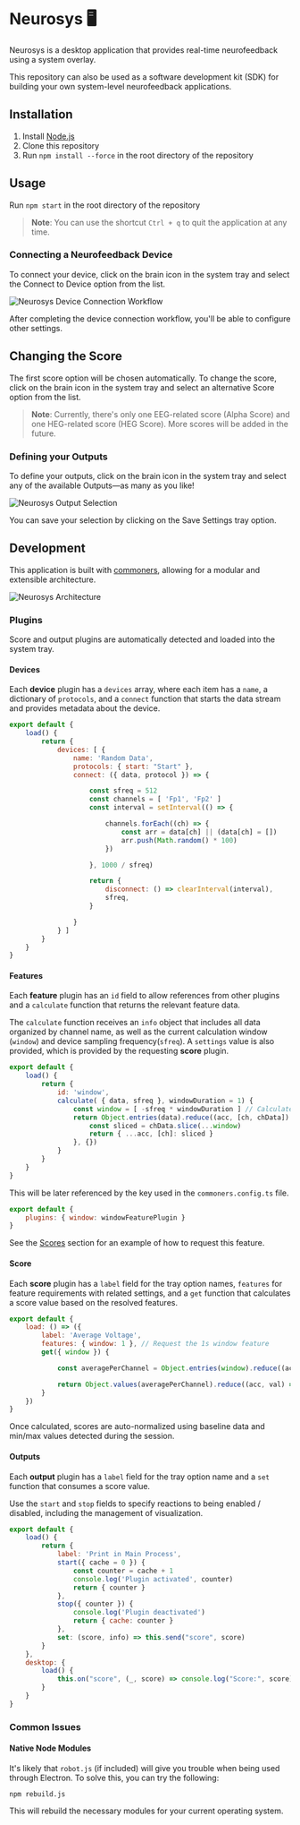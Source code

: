 # Neurosys 🖥️
Neurosys is a desktop application that provides real-time neurofeedback using a system overlay.

This repository can also be used as a software development kit (SDK) for building your own system-level neurofeedback applications.

## Installation
1. Install [Node.js](https://nodejs.org/en/download/)
2. Clone this repository    
3. Run `npm install --force` in the root directory of the repository

## Usage
Run `npm start` in the root directory of the repository

> **Note**: You can use the shortcut `Ctrl + q` to quit the application at any time.

### Connecting a Neurofeedback Device
To connect your device, click on the brain icon in the system tray and select the Connect to Device option from the list.

![Neurosys Device Connection Workflow](./docs/assets/screenshots/DeviceConnection-min.png)

After completing the device connection workflow, you'll be able to configure other settings.

## Changing the Score
The first score option will be chosen automatically. To change the score, click on the brain icon in the system tray and select an alternative Score option from the list.

> **Note**: Currently, there's only one EEG-related score (Alpha Score) and one HEG-related score (HEG Score). More scores will be added in the future.

### Defining your Outputs
To define your outputs, click on the brain icon in the system tray and select any of the available Outputs—as many as you like!

![Neurosys Output Selection](./docs/assets/screenshots/OutputSelection-min.png)

You can save your selection by clicking on the Save Settings tray option.


## Development
This application is built with [commoners](https://github.com/neuralinterfaces/commoners), allowing for a modular and extensible architecture.

![Neurosys Architecture](./docs/assets/NeurosysArchitecture.png)

### Plugins
Score and output plugins are automatically detected and loaded into the system tray.

#### Devices 

<!-- export const name = 'Synthetic EEG'

export const category = 'EEG'

export const protocols = {
    generate: "Generate",
    load: { label: "Load File", enabled: false }
}

const channelNames = [ 'Fp1', 'Fp2', 'C3', 'C4', 'O1', 'O2', 'AUX1', 'AUX2' ]
const sfreq = 512

export const connect = async ({ data }) => { -->

Each **device** plugin has a `devices` array, where each item has a `name`, a dictionary of `protocols`, and a `connect` function that starts the data stream and provides metadata about the device.

```javascript
export default {
    load() {
        return {
            devices: [ {
                name: 'Random Data',
                protocols: { start: "Start" },
                connect: ({ data, protocol }) => {

                    const sfreq = 512
                    const channels = [ 'Fp1', 'Fp2' ]
                    const interval = setInterval(() => {

                        channels.forEach((ch) => {
                            const arr = data[ch] || (data[ch] = [])
                            arr.push(Math.random() * 100)
                        })

                    }, 1000 / sfreq)

                    return {
                        disconnect: () => clearInterval(interval),
                        sfreq,
                    }

                }
            } ]
        }
    }
}
```

#### Features
Each **feature** plugin has an `id` field to allow references from other plugins and a `calculate` function that returns the relevant feature data.

The `calculate` function receives an `info` object that includes all data organized by channel name, as well as the current calculation window (`window`) and device sampling frequency(`sfreq`). A `settings` value is also provided, which is provided by the requesting **score** plugin.

```javascript
export default {
    load() {
        return {
            id: 'window',
            calculate( { data, sfreq }, windowDuration = 1) {
                const window = [ -sfreq * windowDuration ] // Calculate using the specified window on the latest data 
                return Object.entries(data).reduce((acc, [ch, chData]) => {
                    const sliced = chData.slice(...window)
                    return { ...acc, [ch]: sliced }
                }, {})
            }
        }
    }
}
```

This will be later referenced by the key used in the `commoners.config.ts` file.

```javascript
export default {
    plugins: { window: windowFeaturePlugin }
}
```

See the [Scores](#score) section for an example of how to request this feature.

#### Score
Each **score** plugin has a `label` field for the tray option names, `features` for feature requirements with related settings, and a `get` function that calculates a score value based on the resolved features.

```javascript
export default {
    load: () => ({
        label: 'Average Voltage',
        features: { window: 1 }, // Request the 1s window feature
        get({ window }) {

            const averagePerChannel = Object.entries(window).reduce((acc, [ch, chData]) => ({ ...acc, [ch]: chData.reduce((acc, val) => acc + val, 0) / chData.length }), {})

            return Object.values(averagePerChannel).reduce((acc, val) => acc + val, 0) / Object.values(averagePerChannel).length
        }
    })
}
```

Once calculated, scores are auto-normalized using baseline data and min/max values detected during the session.

#### Outputs
Each **output** plugin has a `label` field for the tray option name and a `set` function that consumes a score value.

Use the `start` and `stop` fields to specify reactions to being enabled / disabled, including the management of visualization.

```javascript
export default {
    load() {
        return {
            label: 'Print in Main Process',
            start({ cache = 0 }) {
                const counter = cache + 1
                console.log('Plugin activated', counter)
                return { counter }
            },
            stop({ counter }) {
                console.log('Plugin deactivated')
                return { cache: counter }
            },
            set: (score, info) => this.send("score", score) 
        }
    },
    desktop: {
        load() {
            this.on("score", (_, score) => console.log("Score:", score) )
        }
    }
}
```

### Common Issues
#### Native Node Modules
It's likely that `robot.js` (if included) will give you trouble when being used through Electron. To solve this, you can try the following:
```
npm rebuild.js
```

This will rebuild the necessary modules for your current operating system.

